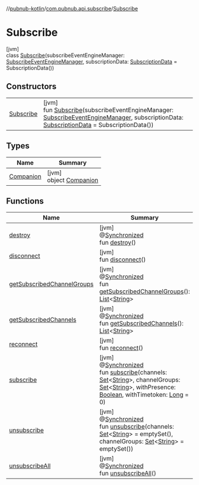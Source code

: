 //[pubnub-kotlin](../../../index.md)/[com.pubnub.api.subscribe](../index.md)/[Subscribe](index.md)

# Subscribe

[jvm]\
class [Subscribe](index.md)(subscribeEventEngineManager: [SubscribeEventEngineManager](../../com.pubnub.api.managers/index.md#567156648%2FClasslikes%2F-1216412040), subscriptionData: [SubscriptionData](../../com.pubnub.api.subscribe.eventengine.data/-subscription-data/index.md) = SubscriptionData())

## Constructors

| | |
|---|---|
| [Subscribe](-subscribe.md) | [jvm]<br>fun [Subscribe](-subscribe.md)(subscribeEventEngineManager: [SubscribeEventEngineManager](../../com.pubnub.api.managers/index.md#567156648%2FClasslikes%2F-1216412040), subscriptionData: [SubscriptionData](../../com.pubnub.api.subscribe.eventengine.data/-subscription-data/index.md) = SubscriptionData()) |

## Types

| Name | Summary |
|---|---|
| [Companion](-companion/index.md) | [jvm]<br>object [Companion](-companion/index.md) |

## Functions

| Name | Summary |
|---|---|
| [destroy](destroy.md) | [jvm]<br>@[Synchronized](https://kotlinlang.org/api/latest/jvm/stdlib/kotlin.jvm/-synchronized/index.html)<br>fun [destroy](destroy.md)() |
| [disconnect](disconnect.md) | [jvm]<br>fun [disconnect](disconnect.md)() |
| [getSubscribedChannelGroups](get-subscribed-channel-groups.md) | [jvm]<br>@[Synchronized](https://kotlinlang.org/api/latest/jvm/stdlib/kotlin.jvm/-synchronized/index.html)<br>fun [getSubscribedChannelGroups](get-subscribed-channel-groups.md)(): [List](https://kotlinlang.org/api/latest/jvm/stdlib/kotlin.collections/-list/index.html)&lt;[String](https://kotlinlang.org/api/latest/jvm/stdlib/kotlin/-string/index.html)&gt; |
| [getSubscribedChannels](get-subscribed-channels.md) | [jvm]<br>@[Synchronized](https://kotlinlang.org/api/latest/jvm/stdlib/kotlin.jvm/-synchronized/index.html)<br>fun [getSubscribedChannels](get-subscribed-channels.md)(): [List](https://kotlinlang.org/api/latest/jvm/stdlib/kotlin.collections/-list/index.html)&lt;[String](https://kotlinlang.org/api/latest/jvm/stdlib/kotlin/-string/index.html)&gt; |
| [reconnect](reconnect.md) | [jvm]<br>fun [reconnect](reconnect.md)() |
| [subscribe](subscribe.md) | [jvm]<br>@[Synchronized](https://kotlinlang.org/api/latest/jvm/stdlib/kotlin.jvm/-synchronized/index.html)<br>fun [subscribe](subscribe.md)(channels: [Set](https://kotlinlang.org/api/latest/jvm/stdlib/kotlin.collections/-set/index.html)&lt;[String](https://kotlinlang.org/api/latest/jvm/stdlib/kotlin/-string/index.html)&gt;, channelGroups: [Set](https://kotlinlang.org/api/latest/jvm/stdlib/kotlin.collections/-set/index.html)&lt;[String](https://kotlinlang.org/api/latest/jvm/stdlib/kotlin/-string/index.html)&gt;, withPresence: [Boolean](https://kotlinlang.org/api/latest/jvm/stdlib/kotlin/-boolean/index.html), withTimetoken: [Long](https://kotlinlang.org/api/latest/jvm/stdlib/kotlin/-long/index.html) = 0) |
| [unsubscribe](unsubscribe.md) | [jvm]<br>@[Synchronized](https://kotlinlang.org/api/latest/jvm/stdlib/kotlin.jvm/-synchronized/index.html)<br>fun [unsubscribe](unsubscribe.md)(channels: [Set](https://kotlinlang.org/api/latest/jvm/stdlib/kotlin.collections/-set/index.html)&lt;[String](https://kotlinlang.org/api/latest/jvm/stdlib/kotlin/-string/index.html)&gt; = emptySet(), channelGroups: [Set](https://kotlinlang.org/api/latest/jvm/stdlib/kotlin.collections/-set/index.html)&lt;[String](https://kotlinlang.org/api/latest/jvm/stdlib/kotlin/-string/index.html)&gt; = emptySet()) |
| [unsubscribeAll](unsubscribe-all.md) | [jvm]<br>@[Synchronized](https://kotlinlang.org/api/latest/jvm/stdlib/kotlin.jvm/-synchronized/index.html)<br>fun [unsubscribeAll](unsubscribe-all.md)() |
